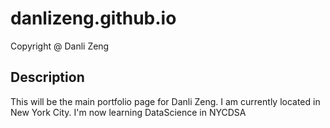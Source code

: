 # danlizeng.github.io
 Copyright @ Danli Zeng
## Description
This will be the main portfolio page for Danli Zeng. I am
currently located in New York City.
I'm now learning DataScience in NYCDSA
